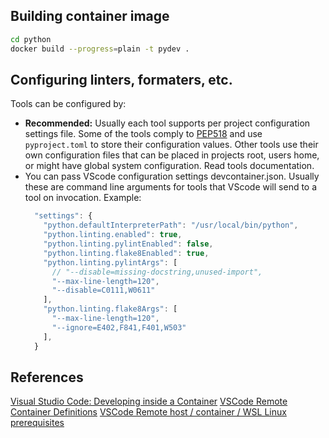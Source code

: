 ## Building container image
```sh
cd python
docker build --progress=plain -t pydev .
```

## Configuring linters, formaters, etc.
Tools can be configured by:
- **Recommended:** Usually each tool supports per project configuration settings file. Some of the tools comply to [PEP518](https://www.python.org/dev/peps/pep-0518/) and use `pyproject.toml` to store their configuration values. Other tools use their own configuration files that can be placed in projects root, users home, or might have global system configuration. Read tools documentation.
- You can pass VScode configuration settings devcontainer.json. Usually these are command line arguments for tools that VScode will send to a tool on invocation. Example:
  ```ts
    "settings": {
      "python.defaultInterpreterPath": "/usr/local/bin/python",
      "python.linting.enabled": true,
      "python.linting.pylintEnabled": false,
      "python.linting.flake8Enabled": true,
      "python.linting.pylintArgs": [
        // "--disable=missing-docstring,unused-import",
        "--max-line-length=120",
        "--disable=C0111,W0611"
      ],
      "python.linting.flake8Args": [
        "--max-line-length=120",
        "--ignore=E402,F841,F401,W503"
      ],
    }
  ```

## References
[Visual Studio Code: Developing inside a Container](https://code.visualstudio.com/docs/remote/containers)
[VSCode Remote Container Definitions](https://github.com/microsoft/vscode-dev-containers)
[VSCode Remote host / container / WSL Linux prerequisites](https://code.visualstudio.com/docs/remote/linux#_remote-host-container-wsl-linux-prerequisites)
